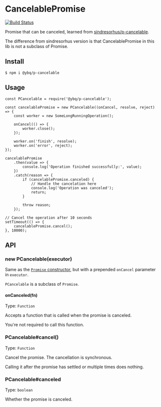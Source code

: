 # CancelablePromise

[![Build Status](https://travis-ci.org/yubaoquan/p-cancelable.svg?branch=master)](https://travis-ci.org/yubaoquan/p-cancelable)

Promise that can be canceled, learned from [sindresorhus/p-cancelable](https://github.com/sindresorhus/p-cancelable).

The difference from sindresorhus version is that CancelablePromise in this lib is not a subclass of Promise.

## Install

```
$ npm i @ybq/p-cancelable
```


## Usage

```
const PCancelable = require('@ybq/p-cancelable');

const cancelablePromise = new PCancelable((onCancel, resolve, reject) => {
    const worker = new SomeLongRunningOperation();

    onCancel(() => {
        worker.close();
    });

    worker.on('finish', resolve);
    worker.on('error', reject);
});

cancelablePromise
    .then(value => {
        console.log('Operation finished successfully:', value);
    })
    .catch(reason => {
        if (cancelablePromise.canceled) {
            // Handle the cancelation here
            console.log('Operation was canceled');
            return;
        }

        throw reason;
    });

// Cancel the operation after 10 seconds
setTimeout(() => {
    cancelablePromise.cancel();
}, 10000);

```

## API

### new PCancelable(executor)

Same as the [`Promise` constructor](https://developer.mozilla.org/en/docs/Web/JavaScript/Reference/Global_Objects/Promise), but with a prepended `onCancel` parameter in `executor`.

`PCancelable` is a subclass of `Promise`.

#### onCanceled(fn)

Type: `Function`

Accepts a function that is called when the promise is canceled.

You're not required to call this function.

### PCancelable#cancel()

Type: `Function`

Cancel the promise. The cancellation is synchronous.

Calling it after the promise has settled or multiple times does nothing.

### PCancelable#canceled

Type: `boolean`

Whether the promise is canceled.
